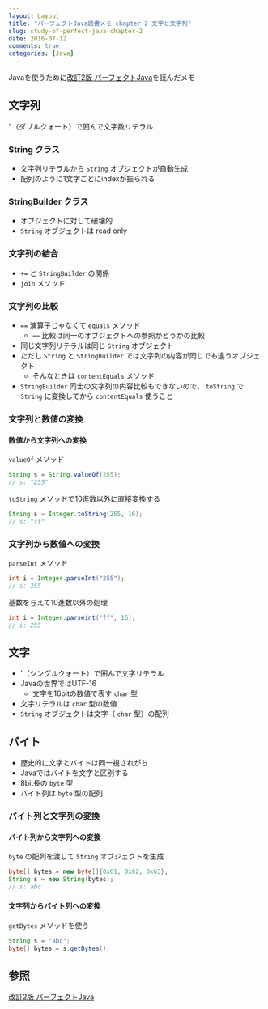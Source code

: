 ```yaml
---
layout: Layout
title: "パーフェクトJava読書メモ chapter 2 文字と文字列"
slug: study-of-perfect-java-chapter-2
date: 2016-07-12
comments: true
categories: [Java]
---
```


Javaを使うために[改訂2版 パーフェクトJava](http://www.amazon.co.jp/gp/product/4774166855/ref=as_li_ss_tl?ie=UTF8&camp=247&creative=7399&creativeASIN=4774166855&linkCode=as2&tag=sojiro14-22)を読んだメモ


## 文字列
"（ダブルクォート）で囲んで文字数リテラル

### String クラス
* 文字列リテラルから `String` オブジェクトが自動生成
* 配列のように1文字ごとにindexが振られる

### StringBuilder クラス
* オブジェクトに対して破壊的
* `String` オブジェクトは read only

### 文字列の結合
* `+=` と `StringBuilder` の関係
* `join` メソッド

### 文字列の比較
* `==` 演算子じゃなくて `equals` メソッド
    * `==` 比較は同一のオブジェクトへの参照かどうかの比較
* 同じ文字列リテラルは同じ `String` オブジェクト
* ただし `String` と `StringBuilder` では文字列の内容が同じでも違うオブジェクト
    * そんなときは `contentEquals` メソッド
* `StringBuilder` 同士の文字列の内容比較もできないので、 `toString` で `String` に変換してから `contentEquals` 使うこと

### 文字列と数値の変換
#### 数値から文字列への変換
`valueOf` メソッド
```java
String s = String.valueOf(255);
// s: "255"
```

`toString` メソッドで10進数以外に直接変換する
```java
String s = Integer.toString(255, 16);
// s: "ff"
```

### 文字列から数値への変換
`parseInt` メソッド
```java
int i = Integer.parseInt("255");
// i: 255
```
基数を与えて10進数以外の処理
```java
int i = Integer.parseint("ff", 16);
// i: 255
```

## 文字
* '（シングルクォート）で囲んで文字リテラル
* Javaの世界ではUTF-16
    * 文字を16bitの数値で表す `char` 型
* 文字リテラルは `char` 型の数値
* `String` オブジェクトは文字（ `char` 型）の配列

## バイト
* 歴史的に文字とバイトは同一視されがち
* Javaではバイトを文字と区別する
* 8bit長の `byte` 型
* バイト列は `byte` 型の配列

### バイト列と文字列の変換
#### バイト列から文字列への変換
`byte` の配列を渡して `String` オブジェクトを生成
```java
byte[] bytes = new byte[]{0x61, 0x62, 0x63};
String s = new String(bytes);
// s: abc
```

#### 文字列からバイト列への変換
`getBytes` メソッドを使う
```java
String s = "abc";
byte[] bytes = s.getBytes();
```

## 参照
[改訂2版 パーフェクトJava](http://www.amazon.co.jp/gp/product/4774166855/ref=as_li_ss_tl?ie=UTF8&camp=247&creative=7399&creativeASIN=4774166855&linkCode=as2&tag=sojiro14-22)
